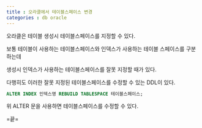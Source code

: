 ```yaml
---
title : 오라클에서 테이블스페이스 변경
categories : db oracle
---
```



오라클은 테이블 생성시 테이블스페이스를 지정할 수 있다. 

보통 테이블이 사용하는 테이블스페이스와 인덱스가 사용하는 테이블 스페이스를 구분하는데

생성시 인덱스가 사용하는 테이블스페이스를 잘못 지정할 때가 있다. 
 
다행히도 이러한 잘못 지정된 테이블스페이스를 수정할 수 있는  DDL이 있다. 


```sql
ALTER INDEX 인덱스명 REBUILD TABLESPACE 테이블스페이스;
```

위 ALTER 문을 사용하면 테이블스페이스를 수정할 수 있다.


=끝=








